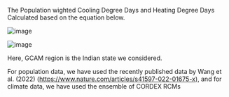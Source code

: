 The Population wighted Cooling Degree Days and Heating Degree Days Calculated based on the equation below.

![image](https://github.com/user-attachments/assets/0a544ec6-4488-48bb-8d04-9dfebf688133)

![image](https://github.com/user-attachments/assets/86e8c1b3-1999-46c7-bcb2-d34a1591e77f)

Here, GCAM region is the Indian state we considered. 

For population data, we have used the recently published data by Wang et al. (2022) (https://www.nature.com/articles/s41597-022-01675-x), and for climate data, we have used the ensemble of CORDEX RCMs
